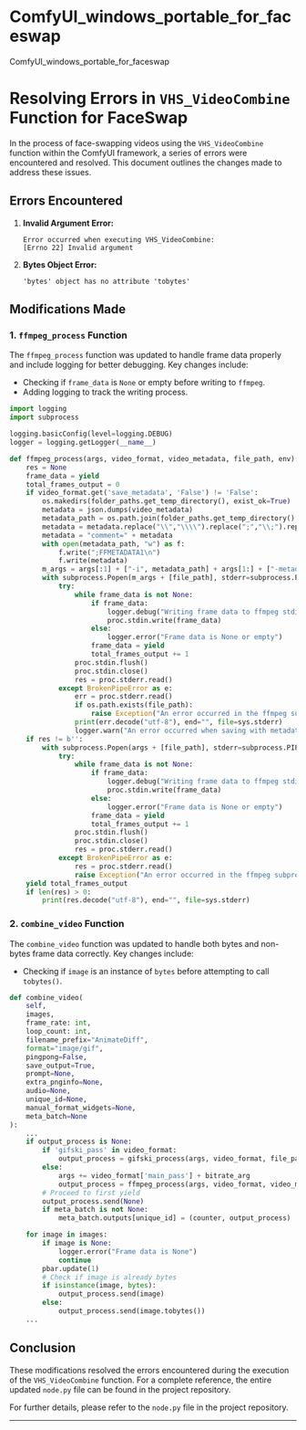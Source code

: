 # ComfyUI_windows_portable_for_faceswap
ComfyUI_windows_portable_for_faceswap

# Resolving Errors in `VHS_VideoCombine` Function for FaceSwap

In the process of face-swapping videos using the `VHS_VideoCombine` function within the ComfyUI framework, a series of errors were encountered and resolved. This document outlines the changes made to address these issues.

## Errors Encountered

1. **Invalid Argument Error:**
   ```
   Error occurred when executing VHS_VideoCombine:
   [Errno 22] Invalid argument
   ```
2. **Bytes Object Error:**
   ```
   'bytes' object has no attribute 'tobytes'
   ```

## Modifications Made

### 1. `ffmpeg_process` Function

The `ffmpeg_process` function was updated to handle frame data properly and include logging for better debugging. Key changes include:
- Checking if `frame_data` is `None` or empty before writing to `ffmpeg`.
- Adding logging to track the writing process.

```python
import logging
import subprocess

logging.basicConfig(level=logging.DEBUG)
logger = logging.getLogger(__name__)

def ffmpeg_process(args, video_format, video_metadata, file_path, env):
    res = None
    frame_data = yield
    total_frames_output = 0
    if video_format.get('save_metadata', 'False') != 'False':
        os.makedirs(folder_paths.get_temp_directory(), exist_ok=True)
        metadata = json.dumps(video_metadata)
        metadata_path = os.path.join(folder_paths.get_temp_directory(), "metadata.txt")
        metadata = metadata.replace("\\","\\\\").replace(";","\\;").replace("#","\\#").replace("=","\\=").replace("\n","\\\n")
        metadata = "comment=" + metadata
        with open(metadata_path, "w") as f:
            f.write(";FFMETADATA1\n")
            f.write(metadata)
        m_args = args[:1] + ["-i", metadata_path] + args[1:] + ["-metadata", "creation_time=now"]
        with subprocess.Popen(m_args + [file_path], stderr=subprocess.PIPE, stdin=subprocess.PIPE, env=env) as proc:
            try:
                while frame_data is not None:
                    if frame_data:
                        logger.debug("Writing frame data to ffmpeg stdin")
                        proc.stdin.write(frame_data)
                    else:
                        logger.error("Frame data is None or empty")
                    frame_data = yield
                    total_frames_output += 1
                proc.stdin.flush()
                proc.stdin.close()
                res = proc.stderr.read()
            except BrokenPipeError as e:
                err = proc.stderr.read()
                if os.path.exists(file_path):
                    raise Exception("An error occurred in the ffmpeg subprocess:\n" + err.decode("utf-8"))
                print(err.decode("utf-8"), end="", file=sys.stderr)
                logger.warn("An error occurred when saving with metadata")
    if res != b'':
        with subprocess.Popen(args + [file_path], stderr=subprocess.PIPE, stdin=subprocess.PIPE, env=env) as proc:
            try:
                while frame_data is not None:
                    if frame_data:
                        logger.debug("Writing frame data to ffmpeg stdin")
                        proc.stdin.write(frame_data)
                    else:
                        logger.error("Frame data is None or empty")
                    frame_data = yield
                    total_frames_output += 1
                proc.stdin.flush()
                proc.stdin.close()
                res = proc.stderr.read()
            except BrokenPipeError as e:
                res = proc.stderr.read()
                raise Exception("An error occurred in the ffmpeg subprocess:\n" + res.decode("utf-8"))
    yield total_frames_output
    if len(res) > 0:
        print(res.decode("utf-8"), end="", file=sys.stderr)
```

### 2. `combine_video` Function

The `combine_video` function was updated to handle both bytes and non-bytes frame data correctly. Key changes include:
- Checking if `image` is an instance of `bytes` before attempting to call `tobytes()`.

```python
def combine_video(
    self,
    images,
    frame_rate: int,
    loop_count: int,
    filename_prefix="AnimateDiff",
    format="image/gif",
    pingpong=False,
    save_output=True,
    prompt=None,
    extra_pnginfo=None,
    audio=None,
    unique_id=None,
    manual_format_widgets=None,
    meta_batch=None
):
    ...
    if output_process is None:
        if 'gifski_pass' in video_format:
            output_process = gifski_process(args, video_format, file_path, env)
        else:
            args += video_format['main_pass'] + bitrate_arg
            output_process = ffmpeg_process(args, video_format, video_metadata, file_path, env)
        # Proceed to first yield
        output_process.send(None)
        if meta_batch is not None:
            meta_batch.outputs[unique_id] = (counter, output_process)

    for image in images:
        if image is None:
            logger.error("Frame data is None")
            continue
        pbar.update(1)
        # Check if image is already bytes
        if isinstance(image, bytes):
            output_process.send(image)
        else:
            output_process.send(image.tobytes())
    ...
```

## Conclusion

These modifications resolved the errors encountered during the execution of the `VHS_VideoCombine` function. For a complete reference, the entire updated `node.py` file can be found in the project repository.

For further details, please refer to the `node.py` file in the project repository.

---
